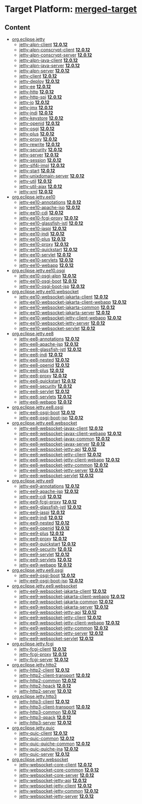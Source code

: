 # Target Platform: [merged-target](https://github.com/eclipse-orbit/orbit-simrel/blob/main/maven-jetty/tp/MavenJetty.target)

## Content
 - [org.eclipse.jetty](https://repo1.maven.org/maven2/org/eclipse/jetty/)
    - [jetty-alpn-client](https://repo1.maven.org/maven2/org/eclipse/jetty/jetty-alpn-client/) **[12.0.12](https://repo1.maven.org/maven2/org/eclipse/jetty/jetty-alpn-client/12.0.12)**
    - [jetty-alpn-conscrypt-client](https://repo1.maven.org/maven2/org/eclipse/jetty/jetty-alpn-conscrypt-client/) **[12.0.12](https://repo1.maven.org/maven2/org/eclipse/jetty/jetty-alpn-conscrypt-client/12.0.12)**
    - [jetty-alpn-conscrypt-server](https://repo1.maven.org/maven2/org/eclipse/jetty/jetty-alpn-conscrypt-server/) **[12.0.12](https://repo1.maven.org/maven2/org/eclipse/jetty/jetty-alpn-conscrypt-server/12.0.12)**
    - [jetty-alpn-java-client](https://repo1.maven.org/maven2/org/eclipse/jetty/jetty-alpn-java-client/) **[12.0.12](https://repo1.maven.org/maven2/org/eclipse/jetty/jetty-alpn-java-client/12.0.12)**
    - [jetty-alpn-java-server](https://repo1.maven.org/maven2/org/eclipse/jetty/jetty-alpn-java-server/) **[12.0.12](https://repo1.maven.org/maven2/org/eclipse/jetty/jetty-alpn-java-server/12.0.12)**
    - [jetty-alpn-server](https://repo1.maven.org/maven2/org/eclipse/jetty/jetty-alpn-server/) **[12.0.12](https://repo1.maven.org/maven2/org/eclipse/jetty/jetty-alpn-server/12.0.12)**
    - [jetty-client](https://repo1.maven.org/maven2/org/eclipse/jetty/jetty-client/) **[12.0.12](https://repo1.maven.org/maven2/org/eclipse/jetty/jetty-client/12.0.12)**
    - [jetty-deploy](https://repo1.maven.org/maven2/org/eclipse/jetty/jetty-deploy/) **[12.0.12](https://repo1.maven.org/maven2/org/eclipse/jetty/jetty-deploy/12.0.12)**
    - [jetty-ee](https://repo1.maven.org/maven2/org/eclipse/jetty/jetty-ee/) **[12.0.12](https://repo1.maven.org/maven2/org/eclipse/jetty/jetty-ee/12.0.12)**
    - [jetty-http](https://repo1.maven.org/maven2/org/eclipse/jetty/jetty-http/) **[12.0.12](https://repo1.maven.org/maven2/org/eclipse/jetty/jetty-http/12.0.12)**
    - [jetty-http-spi](https://repo1.maven.org/maven2/org/eclipse/jetty/jetty-http-spi/) **[12.0.12](https://repo1.maven.org/maven2/org/eclipse/jetty/jetty-http-spi/12.0.12)**
    - [jetty-io](https://repo1.maven.org/maven2/org/eclipse/jetty/jetty-io/) **[12.0.12](https://repo1.maven.org/maven2/org/eclipse/jetty/jetty-io/12.0.12)**
    - [jetty-jmx](https://repo1.maven.org/maven2/org/eclipse/jetty/jetty-jmx/) **[12.0.12](https://repo1.maven.org/maven2/org/eclipse/jetty/jetty-jmx/12.0.12)**
    - [jetty-jndi](https://repo1.maven.org/maven2/org/eclipse/jetty/jetty-jndi/) **[12.0.12](https://repo1.maven.org/maven2/org/eclipse/jetty/jetty-jndi/12.0.12)**
    - [jetty-keystore](https://repo1.maven.org/maven2/org/eclipse/jetty/jetty-keystore/) **[12.0.12](https://repo1.maven.org/maven2/org/eclipse/jetty/jetty-keystore/12.0.12)**
    - [jetty-openid](https://repo1.maven.org/maven2/org/eclipse/jetty/jetty-openid/) **[12.0.12](https://repo1.maven.org/maven2/org/eclipse/jetty/jetty-openid/12.0.12)**
    - [jetty-osgi](https://repo1.maven.org/maven2/org/eclipse/jetty/jetty-osgi/) **[12.0.12](https://repo1.maven.org/maven2/org/eclipse/jetty/jetty-osgi/12.0.12)**
    - [jetty-plus](https://repo1.maven.org/maven2/org/eclipse/jetty/jetty-plus/) **[12.0.12](https://repo1.maven.org/maven2/org/eclipse/jetty/jetty-plus/12.0.12)**
    - [jetty-proxy](https://repo1.maven.org/maven2/org/eclipse/jetty/jetty-proxy/) **[12.0.12](https://repo1.maven.org/maven2/org/eclipse/jetty/jetty-proxy/12.0.12)**
    - [jetty-rewrite](https://repo1.maven.org/maven2/org/eclipse/jetty/jetty-rewrite/) **[12.0.12](https://repo1.maven.org/maven2/org/eclipse/jetty/jetty-rewrite/12.0.12)**
    - [jetty-security](https://repo1.maven.org/maven2/org/eclipse/jetty/jetty-security/) **[12.0.12](https://repo1.maven.org/maven2/org/eclipse/jetty/jetty-security/12.0.12)**
    - [jetty-server](https://repo1.maven.org/maven2/org/eclipse/jetty/jetty-server/) **[12.0.12](https://repo1.maven.org/maven2/org/eclipse/jetty/jetty-server/12.0.12)**
    - [jetty-session](https://repo1.maven.org/maven2/org/eclipse/jetty/jetty-session/) **[12.0.12](https://repo1.maven.org/maven2/org/eclipse/jetty/jetty-session/12.0.12)**
    - [jetty-slf4j-impl](https://repo1.maven.org/maven2/org/eclipse/jetty/jetty-slf4j-impl/) **[12.0.12](https://repo1.maven.org/maven2/org/eclipse/jetty/jetty-slf4j-impl/12.0.12)**
    - [jetty-start](https://repo1.maven.org/maven2/org/eclipse/jetty/jetty-start/) **[12.0.12](https://repo1.maven.org/maven2/org/eclipse/jetty/jetty-start/12.0.12)**
    - [jetty-unixdomain-server](https://repo1.maven.org/maven2/org/eclipse/jetty/jetty-unixdomain-server/) **[12.0.12](https://repo1.maven.org/maven2/org/eclipse/jetty/jetty-unixdomain-server/12.0.12)**
    - [jetty-util](https://repo1.maven.org/maven2/org/eclipse/jetty/jetty-util/) **[12.0.12](https://repo1.maven.org/maven2/org/eclipse/jetty/jetty-util/12.0.12)**
    - [jetty-util-ajax](https://repo1.maven.org/maven2/org/eclipse/jetty/jetty-util-ajax/) **[12.0.12](https://repo1.maven.org/maven2/org/eclipse/jetty/jetty-util-ajax/12.0.12)**
    - [jetty-xml](https://repo1.maven.org/maven2/org/eclipse/jetty/jetty-xml/) **[12.0.12](https://repo1.maven.org/maven2/org/eclipse/jetty/jetty-xml/12.0.12)**
 - [org.eclipse.jetty.ee10](https://repo1.maven.org/maven2/org/eclipse/jetty/ee10/)
    - [jetty-ee10-annotations](https://repo1.maven.org/maven2/org/eclipse/jetty/ee10/jetty-ee10-annotations/) **[12.0.12](https://repo1.maven.org/maven2/org/eclipse/jetty/ee10/jetty-ee10-annotations/12.0.12)**
    - [jetty-ee10-apache-jsp](https://repo1.maven.org/maven2/org/eclipse/jetty/ee10/jetty-ee10-apache-jsp/) **[12.0.12](https://repo1.maven.org/maven2/org/eclipse/jetty/ee10/jetty-ee10-apache-jsp/12.0.12)**
    - [jetty-ee10-cdi](https://repo1.maven.org/maven2/org/eclipse/jetty/ee10/jetty-ee10-cdi/) **[12.0.12](https://repo1.maven.org/maven2/org/eclipse/jetty/ee10/jetty-ee10-cdi/12.0.12)**
    - [jetty-ee10-fcgi-proxy](https://repo1.maven.org/maven2/org/eclipse/jetty/ee10/jetty-ee10-fcgi-proxy/) **[12.0.12](https://repo1.maven.org/maven2/org/eclipse/jetty/ee10/jetty-ee10-fcgi-proxy/12.0.12)**
    - [jetty-ee10-glassfish-jstl](https://repo1.maven.org/maven2/org/eclipse/jetty/ee10/jetty-ee10-glassfish-jstl/) **[12.0.12](https://repo1.maven.org/maven2/org/eclipse/jetty/ee10/jetty-ee10-glassfish-jstl/12.0.12)**
    - [jetty-ee10-jaspi](https://repo1.maven.org/maven2/org/eclipse/jetty/ee10/jetty-ee10-jaspi/) **[12.0.12](https://repo1.maven.org/maven2/org/eclipse/jetty/ee10/jetty-ee10-jaspi/12.0.12)**
    - [jetty-ee10-jndi](https://repo1.maven.org/maven2/org/eclipse/jetty/ee10/jetty-ee10-jndi/) **[12.0.12](https://repo1.maven.org/maven2/org/eclipse/jetty/ee10/jetty-ee10-jndi/12.0.12)**
    - [jetty-ee10-plus](https://repo1.maven.org/maven2/org/eclipse/jetty/ee10/jetty-ee10-plus/) **[12.0.12](https://repo1.maven.org/maven2/org/eclipse/jetty/ee10/jetty-ee10-plus/12.0.12)**
    - [jetty-ee10-proxy](https://repo1.maven.org/maven2/org/eclipse/jetty/ee10/jetty-ee10-proxy/) **[12.0.12](https://repo1.maven.org/maven2/org/eclipse/jetty/ee10/jetty-ee10-proxy/12.0.12)**
    - [jetty-ee10-quickstart](https://repo1.maven.org/maven2/org/eclipse/jetty/ee10/jetty-ee10-quickstart/) **[12.0.12](https://repo1.maven.org/maven2/org/eclipse/jetty/ee10/jetty-ee10-quickstart/12.0.12)**
    - [jetty-ee10-servlet](https://repo1.maven.org/maven2/org/eclipse/jetty/ee10/jetty-ee10-servlet/) **[12.0.12](https://repo1.maven.org/maven2/org/eclipse/jetty/ee10/jetty-ee10-servlet/12.0.12)**
    - [jetty-ee10-servlets](https://repo1.maven.org/maven2/org/eclipse/jetty/ee10/jetty-ee10-servlets/) **[12.0.12](https://repo1.maven.org/maven2/org/eclipse/jetty/ee10/jetty-ee10-servlets/12.0.12)**
    - [jetty-ee10-webapp](https://repo1.maven.org/maven2/org/eclipse/jetty/ee10/jetty-ee10-webapp/) **[12.0.12](https://repo1.maven.org/maven2/org/eclipse/jetty/ee10/jetty-ee10-webapp/12.0.12)**
 - [org.eclipse.jetty.ee10.osgi](https://repo1.maven.org/maven2/org/eclipse/jetty/ee10/osgi/)
    - [jetty-ee10-osgi-alpn](https://repo1.maven.org/maven2/org/eclipse/jetty/ee10/osgi/jetty-ee10-osgi-alpn/) **[12.0.12](https://repo1.maven.org/maven2/org/eclipse/jetty/ee10/osgi/jetty-ee10-osgi-alpn/12.0.12)**
    - [jetty-ee10-osgi-boot](https://repo1.maven.org/maven2/org/eclipse/jetty/ee10/osgi/jetty-ee10-osgi-boot/) **[12.0.12](https://repo1.maven.org/maven2/org/eclipse/jetty/ee10/osgi/jetty-ee10-osgi-boot/12.0.12)**
    - [jetty-ee10-osgi-boot-jsp](https://repo1.maven.org/maven2/org/eclipse/jetty/ee10/osgi/jetty-ee10-osgi-boot-jsp/) **[12.0.12](https://repo1.maven.org/maven2/org/eclipse/jetty/ee10/osgi/jetty-ee10-osgi-boot-jsp/12.0.12)**
 - [org.eclipse.jetty.ee10.websocket](https://repo1.maven.org/maven2/org/eclipse/jetty/ee10/websocket/)
    - [jetty-ee10-websocket-jakarta-client](https://repo1.maven.org/maven2/org/eclipse/jetty/ee10/websocket/jetty-ee10-websocket-jakarta-client/) **[12.0.12](https://repo1.maven.org/maven2/org/eclipse/jetty/ee10/websocket/jetty-ee10-websocket-jakarta-client/12.0.12)**
    - [jetty-ee10-websocket-jakarta-client-webapp](https://repo1.maven.org/maven2/org/eclipse/jetty/ee10/websocket/jetty-ee10-websocket-jakarta-client-webapp/) **[12.0.12](https://repo1.maven.org/maven2/org/eclipse/jetty/ee10/websocket/jetty-ee10-websocket-jakarta-client-webapp/12.0.12)**
    - [jetty-ee10-websocket-jakarta-common](https://repo1.maven.org/maven2/org/eclipse/jetty/ee10/websocket/jetty-ee10-websocket-jakarta-common/) **[12.0.12](https://repo1.maven.org/maven2/org/eclipse/jetty/ee10/websocket/jetty-ee10-websocket-jakarta-common/12.0.12)**
    - [jetty-ee10-websocket-jakarta-server](https://repo1.maven.org/maven2/org/eclipse/jetty/ee10/websocket/jetty-ee10-websocket-jakarta-server/) **[12.0.12](https://repo1.maven.org/maven2/org/eclipse/jetty/ee10/websocket/jetty-ee10-websocket-jakarta-server/12.0.12)**
    - [jetty-ee10-websocket-jetty-client-webapp](https://repo1.maven.org/maven2/org/eclipse/jetty/ee10/websocket/jetty-ee10-websocket-jetty-client-webapp/) **[12.0.12](https://repo1.maven.org/maven2/org/eclipse/jetty/ee10/websocket/jetty-ee10-websocket-jetty-client-webapp/12.0.12)**
    - [jetty-ee10-websocket-jetty-server](https://repo1.maven.org/maven2/org/eclipse/jetty/ee10/websocket/jetty-ee10-websocket-jetty-server/) **[12.0.12](https://repo1.maven.org/maven2/org/eclipse/jetty/ee10/websocket/jetty-ee10-websocket-jetty-server/12.0.12)**
    - [jetty-ee10-websocket-servlet](https://repo1.maven.org/maven2/org/eclipse/jetty/ee10/websocket/jetty-ee10-websocket-servlet/) **[12.0.12](https://repo1.maven.org/maven2/org/eclipse/jetty/ee10/websocket/jetty-ee10-websocket-servlet/12.0.12)**
 - [org.eclipse.jetty.ee8](https://repo1.maven.org/maven2/org/eclipse/jetty/ee8/)
    - [jetty-ee8-annotations](https://repo1.maven.org/maven2/org/eclipse/jetty/ee8/jetty-ee8-annotations/) **[12.0.12](https://repo1.maven.org/maven2/org/eclipse/jetty/ee8/jetty-ee8-annotations/12.0.12)**
    - [jetty-ee8-apache-jsp](https://repo1.maven.org/maven2/org/eclipse/jetty/ee8/jetty-ee8-apache-jsp/) **[12.0.12](https://repo1.maven.org/maven2/org/eclipse/jetty/ee8/jetty-ee8-apache-jsp/12.0.12)**
    - [jetty-ee8-glassfish-jstl](https://repo1.maven.org/maven2/org/eclipse/jetty/ee8/jetty-ee8-glassfish-jstl/) **[12.0.12](https://repo1.maven.org/maven2/org/eclipse/jetty/ee8/jetty-ee8-glassfish-jstl/12.0.12)**
    - [jetty-ee8-jndi](https://repo1.maven.org/maven2/org/eclipse/jetty/ee8/jetty-ee8-jndi/) **[12.0.12](https://repo1.maven.org/maven2/org/eclipse/jetty/ee8/jetty-ee8-jndi/12.0.12)**
    - [jetty-ee8-nested](https://repo1.maven.org/maven2/org/eclipse/jetty/ee8/jetty-ee8-nested/) **[12.0.12](https://repo1.maven.org/maven2/org/eclipse/jetty/ee8/jetty-ee8-nested/12.0.12)**
    - [jetty-ee8-openid](https://repo1.maven.org/maven2/org/eclipse/jetty/ee8/jetty-ee8-openid/) **[12.0.12](https://repo1.maven.org/maven2/org/eclipse/jetty/ee8/jetty-ee8-openid/12.0.12)**
    - [jetty-ee8-plus](https://repo1.maven.org/maven2/org/eclipse/jetty/ee8/jetty-ee8-plus/) **[12.0.12](https://repo1.maven.org/maven2/org/eclipse/jetty/ee8/jetty-ee8-plus/12.0.12)**
    - [jetty-ee8-proxy](https://repo1.maven.org/maven2/org/eclipse/jetty/ee8/jetty-ee8-proxy/) **[12.0.12](https://repo1.maven.org/maven2/org/eclipse/jetty/ee8/jetty-ee8-proxy/12.0.12)**
    - [jetty-ee8-quickstart](https://repo1.maven.org/maven2/org/eclipse/jetty/ee8/jetty-ee8-quickstart/) **[12.0.12](https://repo1.maven.org/maven2/org/eclipse/jetty/ee8/jetty-ee8-quickstart/12.0.12)**
    - [jetty-ee8-security](https://repo1.maven.org/maven2/org/eclipse/jetty/ee8/jetty-ee8-security/) **[12.0.12](https://repo1.maven.org/maven2/org/eclipse/jetty/ee8/jetty-ee8-security/12.0.12)**
    - [jetty-ee8-servlet](https://repo1.maven.org/maven2/org/eclipse/jetty/ee8/jetty-ee8-servlet/) **[12.0.12](https://repo1.maven.org/maven2/org/eclipse/jetty/ee8/jetty-ee8-servlet/12.0.12)**
    - [jetty-ee8-servlets](https://repo1.maven.org/maven2/org/eclipse/jetty/ee8/jetty-ee8-servlets/) **[12.0.12](https://repo1.maven.org/maven2/org/eclipse/jetty/ee8/jetty-ee8-servlets/12.0.12)**
    - [jetty-ee8-webapp](https://repo1.maven.org/maven2/org/eclipse/jetty/ee8/jetty-ee8-webapp/) **[12.0.12](https://repo1.maven.org/maven2/org/eclipse/jetty/ee8/jetty-ee8-webapp/12.0.12)**
 - [org.eclipse.jetty.ee8.osgi](https://repo1.maven.org/maven2/org/eclipse/jetty/ee8/osgi/)
    - [jetty-ee8-osgi-boot](https://repo1.maven.org/maven2/org/eclipse/jetty/ee8/osgi/jetty-ee8-osgi-boot/) **[12.0.12](https://repo1.maven.org/maven2/org/eclipse/jetty/ee8/osgi/jetty-ee8-osgi-boot/12.0.12)**
    - [jetty-ee8-osgi-boot-jsp](https://repo1.maven.org/maven2/org/eclipse/jetty/ee8/osgi/jetty-ee8-osgi-boot-jsp/) **[12.0.12](https://repo1.maven.org/maven2/org/eclipse/jetty/ee8/osgi/jetty-ee8-osgi-boot-jsp/12.0.12)**
 - [org.eclipse.jetty.ee8.websocket](https://repo1.maven.org/maven2/org/eclipse/jetty/ee8/websocket/)
    - [jetty-ee8-websocket-javax-client](https://repo1.maven.org/maven2/org/eclipse/jetty/ee8/websocket/jetty-ee8-websocket-javax-client/) **[12.0.12](https://repo1.maven.org/maven2/org/eclipse/jetty/ee8/websocket/jetty-ee8-websocket-javax-client/12.0.12)**
    - [jetty-ee8-websocket-javax-client-webapp](https://repo1.maven.org/maven2/org/eclipse/jetty/ee8/websocket/jetty-ee8-websocket-javax-client-webapp/) **[12.0.12](https://repo1.maven.org/maven2/org/eclipse/jetty/ee8/websocket/jetty-ee8-websocket-javax-client-webapp/12.0.12)**
    - [jetty-ee8-websocket-javax-common](https://repo1.maven.org/maven2/org/eclipse/jetty/ee8/websocket/jetty-ee8-websocket-javax-common/) **[12.0.12](https://repo1.maven.org/maven2/org/eclipse/jetty/ee8/websocket/jetty-ee8-websocket-javax-common/12.0.12)**
    - [jetty-ee8-websocket-javax-server](https://repo1.maven.org/maven2/org/eclipse/jetty/ee8/websocket/jetty-ee8-websocket-javax-server/) **[12.0.12](https://repo1.maven.org/maven2/org/eclipse/jetty/ee8/websocket/jetty-ee8-websocket-javax-server/12.0.12)**
    - [jetty-ee8-websocket-jetty-api](https://repo1.maven.org/maven2/org/eclipse/jetty/ee8/websocket/jetty-ee8-websocket-jetty-api/) **[12.0.12](https://repo1.maven.org/maven2/org/eclipse/jetty/ee8/websocket/jetty-ee8-websocket-jetty-api/12.0.12)**
    - [jetty-ee8-websocket-jetty-client](https://repo1.maven.org/maven2/org/eclipse/jetty/ee8/websocket/jetty-ee8-websocket-jetty-client/) **[12.0.12](https://repo1.maven.org/maven2/org/eclipse/jetty/ee8/websocket/jetty-ee8-websocket-jetty-client/12.0.12)**
    - [jetty-ee8-websocket-jetty-client-webapp](https://repo1.maven.org/maven2/org/eclipse/jetty/ee8/websocket/jetty-ee8-websocket-jetty-client-webapp/) **[12.0.12](https://repo1.maven.org/maven2/org/eclipse/jetty/ee8/websocket/jetty-ee8-websocket-jetty-client-webapp/12.0.12)**
    - [jetty-ee8-websocket-jetty-common](https://repo1.maven.org/maven2/org/eclipse/jetty/ee8/websocket/jetty-ee8-websocket-jetty-common/) **[12.0.12](https://repo1.maven.org/maven2/org/eclipse/jetty/ee8/websocket/jetty-ee8-websocket-jetty-common/12.0.12)**
    - [jetty-ee8-websocket-jetty-server](https://repo1.maven.org/maven2/org/eclipse/jetty/ee8/websocket/jetty-ee8-websocket-jetty-server/) **[12.0.12](https://repo1.maven.org/maven2/org/eclipse/jetty/ee8/websocket/jetty-ee8-websocket-jetty-server/12.0.12)**
    - [jetty-ee8-websocket-servlet](https://repo1.maven.org/maven2/org/eclipse/jetty/ee8/websocket/jetty-ee8-websocket-servlet/) **[12.0.12](https://repo1.maven.org/maven2/org/eclipse/jetty/ee8/websocket/jetty-ee8-websocket-servlet/12.0.12)**
 - [org.eclipse.jetty.ee9](https://repo1.maven.org/maven2/org/eclipse/jetty/ee9/)
    - [jetty-ee9-annotations](https://repo1.maven.org/maven2/org/eclipse/jetty/ee9/jetty-ee9-annotations/) **[12.0.12](https://repo1.maven.org/maven2/org/eclipse/jetty/ee9/jetty-ee9-annotations/12.0.12)**
    - [jetty-ee9-apache-jsp](https://repo1.maven.org/maven2/org/eclipse/jetty/ee9/jetty-ee9-apache-jsp/) **[12.0.12](https://repo1.maven.org/maven2/org/eclipse/jetty/ee9/jetty-ee9-apache-jsp/12.0.12)**
    - [jetty-ee9-cdi](https://repo1.maven.org/maven2/org/eclipse/jetty/ee9/jetty-ee9-cdi/) **[12.0.12](https://repo1.maven.org/maven2/org/eclipse/jetty/ee9/jetty-ee9-cdi/12.0.12)**
    - [jetty-ee9-fcgi-proxy](https://repo1.maven.org/maven2/org/eclipse/jetty/ee9/jetty-ee9-fcgi-proxy/) **[12.0.12](https://repo1.maven.org/maven2/org/eclipse/jetty/ee9/jetty-ee9-fcgi-proxy/12.0.12)**
    - [jetty-ee9-glassfish-jstl](https://repo1.maven.org/maven2/org/eclipse/jetty/ee9/jetty-ee9-glassfish-jstl/) **[12.0.12](https://repo1.maven.org/maven2/org/eclipse/jetty/ee9/jetty-ee9-glassfish-jstl/12.0.12)**
    - [jetty-ee9-jaspi](https://repo1.maven.org/maven2/org/eclipse/jetty/ee9/jetty-ee9-jaspi/) **[12.0.12](https://repo1.maven.org/maven2/org/eclipse/jetty/ee9/jetty-ee9-jaspi/12.0.12)**
    - [jetty-ee9-jndi](https://repo1.maven.org/maven2/org/eclipse/jetty/ee9/jetty-ee9-jndi/) **[12.0.12](https://repo1.maven.org/maven2/org/eclipse/jetty/ee9/jetty-ee9-jndi/12.0.12)**
    - [jetty-ee9-nested](https://repo1.maven.org/maven2/org/eclipse/jetty/ee9/jetty-ee9-nested/) **[12.0.12](https://repo1.maven.org/maven2/org/eclipse/jetty/ee9/jetty-ee9-nested/12.0.12)**
    - [jetty-ee9-openid](https://repo1.maven.org/maven2/org/eclipse/jetty/ee9/jetty-ee9-openid/) **[12.0.12](https://repo1.maven.org/maven2/org/eclipse/jetty/ee9/jetty-ee9-openid/12.0.12)**
    - [jetty-ee9-plus](https://repo1.maven.org/maven2/org/eclipse/jetty/ee9/jetty-ee9-plus/) **[12.0.12](https://repo1.maven.org/maven2/org/eclipse/jetty/ee9/jetty-ee9-plus/12.0.12)**
    - [jetty-ee9-proxy](https://repo1.maven.org/maven2/org/eclipse/jetty/ee9/jetty-ee9-proxy/) **[12.0.12](https://repo1.maven.org/maven2/org/eclipse/jetty/ee9/jetty-ee9-proxy/12.0.12)**
    - [jetty-ee9-quickstart](https://repo1.maven.org/maven2/org/eclipse/jetty/ee9/jetty-ee9-quickstart/) **[12.0.12](https://repo1.maven.org/maven2/org/eclipse/jetty/ee9/jetty-ee9-quickstart/12.0.12)**
    - [jetty-ee9-security](https://repo1.maven.org/maven2/org/eclipse/jetty/ee9/jetty-ee9-security/) **[12.0.12](https://repo1.maven.org/maven2/org/eclipse/jetty/ee9/jetty-ee9-security/12.0.12)**
    - [jetty-ee9-servlet](https://repo1.maven.org/maven2/org/eclipse/jetty/ee9/jetty-ee9-servlet/) **[12.0.12](https://repo1.maven.org/maven2/org/eclipse/jetty/ee9/jetty-ee9-servlet/12.0.12)**
    - [jetty-ee9-servlets](https://repo1.maven.org/maven2/org/eclipse/jetty/ee9/jetty-ee9-servlets/) **[12.0.12](https://repo1.maven.org/maven2/org/eclipse/jetty/ee9/jetty-ee9-servlets/12.0.12)**
    - [jetty-ee9-webapp](https://repo1.maven.org/maven2/org/eclipse/jetty/ee9/jetty-ee9-webapp/) **[12.0.12](https://repo1.maven.org/maven2/org/eclipse/jetty/ee9/jetty-ee9-webapp/12.0.12)**
 - [org.eclipse.jetty.ee9.osgi](https://repo1.maven.org/maven2/org/eclipse/jetty/ee9/osgi/)
    - [jetty-ee9-osgi-boot](https://repo1.maven.org/maven2/org/eclipse/jetty/ee9/osgi/jetty-ee9-osgi-boot/) **[12.0.12](https://repo1.maven.org/maven2/org/eclipse/jetty/ee9/osgi/jetty-ee9-osgi-boot/12.0.12)**
    - [jetty-ee9-osgi-boot-jsp](https://repo1.maven.org/maven2/org/eclipse/jetty/ee9/osgi/jetty-ee9-osgi-boot-jsp/) **[12.0.12](https://repo1.maven.org/maven2/org/eclipse/jetty/ee9/osgi/jetty-ee9-osgi-boot-jsp/12.0.12)**
 - [org.eclipse.jetty.ee9.websocket](https://repo1.maven.org/maven2/org/eclipse/jetty/ee9/websocket/)
    - [jetty-ee9-websocket-jakarta-client](https://repo1.maven.org/maven2/org/eclipse/jetty/ee9/websocket/jetty-ee9-websocket-jakarta-client/) **[12.0.12](https://repo1.maven.org/maven2/org/eclipse/jetty/ee9/websocket/jetty-ee9-websocket-jakarta-client/12.0.12)**
    - [jetty-ee9-websocket-jakarta-client-webapp](https://repo1.maven.org/maven2/org/eclipse/jetty/ee9/websocket/jetty-ee9-websocket-jakarta-client-webapp/) **[12.0.12](https://repo1.maven.org/maven2/org/eclipse/jetty/ee9/websocket/jetty-ee9-websocket-jakarta-client-webapp/12.0.12)**
    - [jetty-ee9-websocket-jakarta-common](https://repo1.maven.org/maven2/org/eclipse/jetty/ee9/websocket/jetty-ee9-websocket-jakarta-common/) **[12.0.12](https://repo1.maven.org/maven2/org/eclipse/jetty/ee9/websocket/jetty-ee9-websocket-jakarta-common/12.0.12)**
    - [jetty-ee9-websocket-jakarta-server](https://repo1.maven.org/maven2/org/eclipse/jetty/ee9/websocket/jetty-ee9-websocket-jakarta-server/) **[12.0.12](https://repo1.maven.org/maven2/org/eclipse/jetty/ee9/websocket/jetty-ee9-websocket-jakarta-server/12.0.12)**
    - [jetty-ee9-websocket-jetty-api](https://repo1.maven.org/maven2/org/eclipse/jetty/ee9/websocket/jetty-ee9-websocket-jetty-api/) **[12.0.12](https://repo1.maven.org/maven2/org/eclipse/jetty/ee9/websocket/jetty-ee9-websocket-jetty-api/12.0.12)**
    - [jetty-ee9-websocket-jetty-client](https://repo1.maven.org/maven2/org/eclipse/jetty/ee9/websocket/jetty-ee9-websocket-jetty-client/) **[12.0.12](https://repo1.maven.org/maven2/org/eclipse/jetty/ee9/websocket/jetty-ee9-websocket-jetty-client/12.0.12)**
    - [jetty-ee9-websocket-jetty-client-webapp](https://repo1.maven.org/maven2/org/eclipse/jetty/ee9/websocket/jetty-ee9-websocket-jetty-client-webapp/) **[12.0.12](https://repo1.maven.org/maven2/org/eclipse/jetty/ee9/websocket/jetty-ee9-websocket-jetty-client-webapp/12.0.12)**
    - [jetty-ee9-websocket-jetty-common](https://repo1.maven.org/maven2/org/eclipse/jetty/ee9/websocket/jetty-ee9-websocket-jetty-common/) **[12.0.12](https://repo1.maven.org/maven2/org/eclipse/jetty/ee9/websocket/jetty-ee9-websocket-jetty-common/12.0.12)**
    - [jetty-ee9-websocket-jetty-server](https://repo1.maven.org/maven2/org/eclipse/jetty/ee9/websocket/jetty-ee9-websocket-jetty-server/) **[12.0.12](https://repo1.maven.org/maven2/org/eclipse/jetty/ee9/websocket/jetty-ee9-websocket-jetty-server/12.0.12)**
    - [jetty-ee9-websocket-servlet](https://repo1.maven.org/maven2/org/eclipse/jetty/ee9/websocket/jetty-ee9-websocket-servlet/) **[12.0.12](https://repo1.maven.org/maven2/org/eclipse/jetty/ee9/websocket/jetty-ee9-websocket-servlet/12.0.12)**
 - [org.eclipse.jetty.fcgi](https://repo1.maven.org/maven2/org/eclipse/jetty/fcgi/)
    - [jetty-fcgi-client](https://repo1.maven.org/maven2/org/eclipse/jetty/fcgi/jetty-fcgi-client/) **[12.0.12](https://repo1.maven.org/maven2/org/eclipse/jetty/fcgi/jetty-fcgi-client/12.0.12)**
    - [jetty-fcgi-proxy](https://repo1.maven.org/maven2/org/eclipse/jetty/fcgi/jetty-fcgi-proxy/) **[12.0.12](https://repo1.maven.org/maven2/org/eclipse/jetty/fcgi/jetty-fcgi-proxy/12.0.12)**
    - [jetty-fcgi-server](https://repo1.maven.org/maven2/org/eclipse/jetty/fcgi/jetty-fcgi-server/) **[12.0.12](https://repo1.maven.org/maven2/org/eclipse/jetty/fcgi/jetty-fcgi-server/12.0.12)**
 - [org.eclipse.jetty.http2](https://repo1.maven.org/maven2/org/eclipse/jetty/http2/)
    - [jetty-http2-client](https://repo1.maven.org/maven2/org/eclipse/jetty/http2/jetty-http2-client/) **[12.0.12](https://repo1.maven.org/maven2/org/eclipse/jetty/http2/jetty-http2-client/12.0.12)**
    - [jetty-http2-client-transport](https://repo1.maven.org/maven2/org/eclipse/jetty/http2/jetty-http2-client-transport/) **[12.0.12](https://repo1.maven.org/maven2/org/eclipse/jetty/http2/jetty-http2-client-transport/12.0.12)**
    - [jetty-http2-common](https://repo1.maven.org/maven2/org/eclipse/jetty/http2/jetty-http2-common/) **[12.0.12](https://repo1.maven.org/maven2/org/eclipse/jetty/http2/jetty-http2-common/12.0.12)**
    - [jetty-http2-hpack](https://repo1.maven.org/maven2/org/eclipse/jetty/http2/jetty-http2-hpack/) **[12.0.12](https://repo1.maven.org/maven2/org/eclipse/jetty/http2/jetty-http2-hpack/12.0.12)**
    - [jetty-http2-server](https://repo1.maven.org/maven2/org/eclipse/jetty/http2/jetty-http2-server/) **[12.0.12](https://repo1.maven.org/maven2/org/eclipse/jetty/http2/jetty-http2-server/12.0.12)**
 - [org.eclipse.jetty.http3](https://repo1.maven.org/maven2/org/eclipse/jetty/http3/)
    - [jetty-http3-client](https://repo1.maven.org/maven2/org/eclipse/jetty/http3/jetty-http3-client/) **[12.0.12](https://repo1.maven.org/maven2/org/eclipse/jetty/http3/jetty-http3-client/12.0.12)**
    - [jetty-http3-client-transport](https://repo1.maven.org/maven2/org/eclipse/jetty/http3/jetty-http3-client-transport/) **[12.0.12](https://repo1.maven.org/maven2/org/eclipse/jetty/http3/jetty-http3-client-transport/12.0.12)**
    - [jetty-http3-common](https://repo1.maven.org/maven2/org/eclipse/jetty/http3/jetty-http3-common/) **[12.0.12](https://repo1.maven.org/maven2/org/eclipse/jetty/http3/jetty-http3-common/12.0.12)**
    - [jetty-http3-qpack](https://repo1.maven.org/maven2/org/eclipse/jetty/http3/jetty-http3-qpack/) **[12.0.12](https://repo1.maven.org/maven2/org/eclipse/jetty/http3/jetty-http3-qpack/12.0.12)**
    - [jetty-http3-server](https://repo1.maven.org/maven2/org/eclipse/jetty/http3/jetty-http3-server/) **[12.0.12](https://repo1.maven.org/maven2/org/eclipse/jetty/http3/jetty-http3-server/12.0.12)**
 - [org.eclipse.jetty.quic](https://repo1.maven.org/maven2/org/eclipse/jetty/quic/)
    - [jetty-quic-client](https://repo1.maven.org/maven2/org/eclipse/jetty/quic/jetty-quic-client/) **[12.0.12](https://repo1.maven.org/maven2/org/eclipse/jetty/quic/jetty-quic-client/12.0.12)**
    - [jetty-quic-common](https://repo1.maven.org/maven2/org/eclipse/jetty/quic/jetty-quic-common/) **[12.0.12](https://repo1.maven.org/maven2/org/eclipse/jetty/quic/jetty-quic-common/12.0.12)**
    - [jetty-quic-quiche-common](https://repo1.maven.org/maven2/org/eclipse/jetty/quic/jetty-quic-quiche-common/) **[12.0.12](https://repo1.maven.org/maven2/org/eclipse/jetty/quic/jetty-quic-quiche-common/12.0.12)**
    - [jetty-quic-quiche-jna](https://repo1.maven.org/maven2/org/eclipse/jetty/quic/jetty-quic-quiche-jna/) **[12.0.12](https://repo1.maven.org/maven2/org/eclipse/jetty/quic/jetty-quic-quiche-jna/12.0.12)**
    - [jetty-quic-server](https://repo1.maven.org/maven2/org/eclipse/jetty/quic/jetty-quic-server/) **[12.0.12](https://repo1.maven.org/maven2/org/eclipse/jetty/quic/jetty-quic-server/12.0.12)**
 - [org.eclipse.jetty.websocket](https://repo1.maven.org/maven2/org/eclipse/jetty/websocket/)
    - [jetty-websocket-core-client](https://repo1.maven.org/maven2/org/eclipse/jetty/websocket/jetty-websocket-core-client/) **[12.0.12](https://repo1.maven.org/maven2/org/eclipse/jetty/websocket/jetty-websocket-core-client/12.0.12)**
    - [jetty-websocket-core-common](https://repo1.maven.org/maven2/org/eclipse/jetty/websocket/jetty-websocket-core-common/) **[12.0.12](https://repo1.maven.org/maven2/org/eclipse/jetty/websocket/jetty-websocket-core-common/12.0.12)**
    - [jetty-websocket-core-server](https://repo1.maven.org/maven2/org/eclipse/jetty/websocket/jetty-websocket-core-server/) **[12.0.12](https://repo1.maven.org/maven2/org/eclipse/jetty/websocket/jetty-websocket-core-server/12.0.12)**
    - [jetty-websocket-jetty-api](https://repo1.maven.org/maven2/org/eclipse/jetty/websocket/jetty-websocket-jetty-api/) **[12.0.12](https://repo1.maven.org/maven2/org/eclipse/jetty/websocket/jetty-websocket-jetty-api/12.0.12)**
    - [jetty-websocket-jetty-client](https://repo1.maven.org/maven2/org/eclipse/jetty/websocket/jetty-websocket-jetty-client/) **[12.0.12](https://repo1.maven.org/maven2/org/eclipse/jetty/websocket/jetty-websocket-jetty-client/12.0.12)**
    - [jetty-websocket-jetty-common](https://repo1.maven.org/maven2/org/eclipse/jetty/websocket/jetty-websocket-jetty-common/) **[12.0.12](https://repo1.maven.org/maven2/org/eclipse/jetty/websocket/jetty-websocket-jetty-common/12.0.12)**
    - [jetty-websocket-jetty-server](https://repo1.maven.org/maven2/org/eclipse/jetty/websocket/jetty-websocket-jetty-server/) **[12.0.12](https://repo1.maven.org/maven2/org/eclipse/jetty/websocket/jetty-websocket-jetty-server/12.0.12)**
